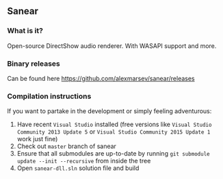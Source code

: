 ## Sanear

### What is it?
Open-source DirectShow audio renderer. With WASAPI support and more.

### Binary releases
Can be found here https://github.com/alexmarsev/sanear/releases

### Compilation instructions
If you want to partake in the development or simply feeling adventurous:

1. Have recent `Visual Studio` installed (free versions like `Visual Studio Community 2013 Update 5` or `Visual Studio Community 2015 Update 1` work just fine)
2. Check out `master` branch of sanear
3. Ensure that all submodules are up-to-date by running `git submodule update --init --recursive` from inside the tree
4. Open `sanear-dll.sln` solution file and build
